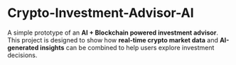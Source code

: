 # Crypto-Investment-Advisor-AI
A simple prototype of an **AI + Blockchain powered investment advisor**.   This project is designed to show how **real-time crypto market data** and **AI-generated insights** can be combined to help users explore investment decisions.
